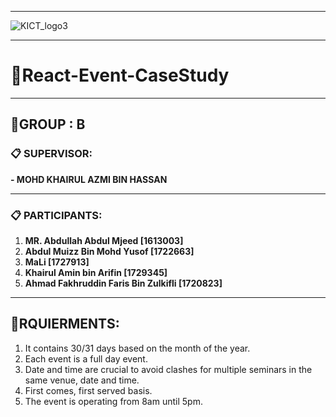 * * * * *
![KICT_logo3](https://github.com/GroupB-Project-CaseStudy/React-Event/blob/main/assets/KICT_logo3.jpg?raw=true)
* * * * *
# **:file_folder:React-Event-CaseStudy**
* * * * *
## **:open_file_folder:GROUP  : B**
### **:clipboard: SUPERVISOR:**

**- MOHD KHAIRUL AZMI BIN HASSAN**
* * * * *
### **:clipboard: PARTICIPANTS:**

1. **MR. Abdullah Abdul Mjeed [1613003]**
2. **Abdul Muizz Bin Mohd Yusof [1722663]**
3. **MaLi [1727913]**
4. **Khairul Amin bin Arifin [1729345]**
5. **Ahmad Fakhruddin Faris Bin Zulkifli [1720823]**
* * * * *
## **:open_file_folder:RQUIERMENTS:**

1. It contains 30/31 days based on the month of the year.
2. Each event is a full day event. 
3. Date and time are crucial to avoid clashes for multiple seminars in the same venue, date and time. 
4. First comes, first served basis. 
5. The event is operating from 8am until 5pm. 
